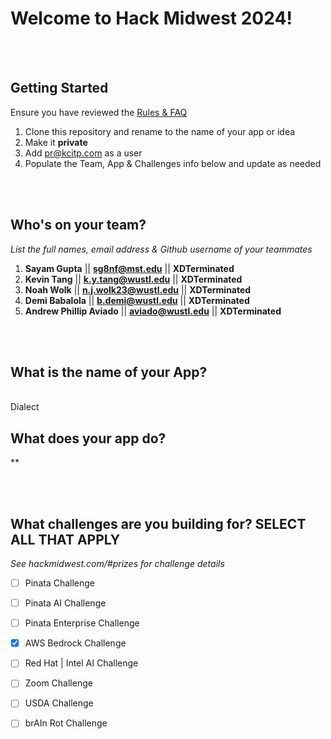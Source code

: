 # Welcome to Hack Midwest 2024!
<br /><br />


## Getting Started
Ensure you have reviewed the [Rules & FAQ](https://hackmidwest.com/#faq)
1. Clone this repository and rename to the name of your app or idea
2. Make it **private**
3. Add pr@kcitp.com as a user
4. Populate the Team, App & Challenges info below and update as needed

<br /><br />

## Who's on your team?
*List the full names,  email address & Github username of your teammates*

1.   **Sayam Gupta**  || **sg8nf@mst.edu** || **XDTerminated**
2.   **Kevin Tang**  || **k.y.tang@wustl.edu** || **XDTerminated**
3.   **Noah Wolk**  || **n.j.wolk23@wustl.edu** || **XDTerminated**
4.   **Demi Babalola**  || **b.demi@wustl.edu** || **XDTerminated**
5.   **Andrew Phillip Aviado**  || **aviado@wustl.edu** || **XDTerminated**

<br /><br />


## What is the name of your App?

<br />Dialect<br />
## What does your app do?
**

<br /><br />


## What challenges are you building for? SELECT ALL THAT APPLY
*See hackmidwest.com/#prizes for challenge details*
- [ ]  Pinata Challenge
- [ ]  Pinata AI Challenge
- [ ]  Pinata Enterprise Challenge
- [x]  AWS Bedrock Challenge
- [ ]  Red Hat | Intel AI Challenge
- [ ]  Zoom Challenge
- [ ]  USDA Challenge
- [ ]  brAIn Rot Challenge


<br /><br />
